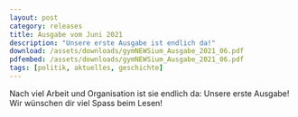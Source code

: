 ```yaml
---
layout: post
category: releases
title: Ausgabe vom Juni 2021
description: "Unsere erste Ausgabe ist endlich da!"
download: /assets/downloads/gymNEWSium_Ausgabe_2021_06.pdf
pdfembed: /assets/downloads/gymNEWSium_Ausgabe_2021_06.pdf
tags: [politik, aktuelles, geschichte]
---
```


Nach viel Arbeit und Organisation ist sie endlich da: Unsere erste Ausgabe!
Wir wünschen dir viel Spass beim Lesen!
